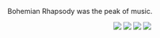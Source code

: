 Bohemian Rhapsody was the peak of music.

<div align="center">
  <img src="https://github.com/barxilly/github-stats/blob/master/generated/overview.svg#gh-dark-mode-only" />
  <img src="https://github.com/barxilly/github-stats/blob/master/generated/languages.svg#gh-dark-mode-only" />
  <img src="https://github.com/barxilly/github-stats/blob/master/generated/overview.svg#gh-dark-mode-only#gh-light-mode-only" />
  <img src="https://github.com/barxilly/github-stats/blob/master/generated/languages.svg#gh-dark-mode-only#gh-light-mode-only" />
</div>
